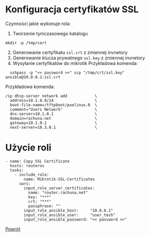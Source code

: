 Konfiguracja certyfikatów SSL
=========

Czynności jakie wykonuje rola:

1. Tworzenie tymczasowego katalogu
  ```
  mkdir -p /tmp/cert
  ```
2. Generowanie certyfikatu `ssl.crt` z zmiennej invnetory
3. Generowanie klucza prywatnego `ssl.key` z zmiennej invnetory
4. Wysyłanie certyfikatów do mikrotik
  Przykładowa komenda:
  ```
    sshpass -p "<< password >>" scp "/tmp/crt/ssl.key" ansible@10.0.0.1:ssl.crt
  ```
  Przykładowa komenda:
  ```
  /ip dhcp-server network add            \
    address=10.1.0.0/24                  \
    boot-file-name=/tftpboot/pxelinux.0  \
    comment="Users Network"              \
    dns-server=10.1.0.1                  \
    domain=rachuna.net                   \
    gateway=10.1.0.1                     \
    next-server=10.3.0.1                 \
  ```


Użycie roli
=========

```
- name: Copy SSL Certificate
  hosts: routeros
  tasks:
    - include_role:
        name: Mikrotik-SSL-Certificates
      vars:
        input_role_server_certificates:
          name: "router.rachuna.net"
          key: "***"
          crt: "***"
          passphrase: ""
        input_role_ansible_host:     "10.0.0.1"
        input_role_ansible_user:     "user_tech"
        input_role_ansible_password: "<< password >>"
```


[Powrót](../../README.md)